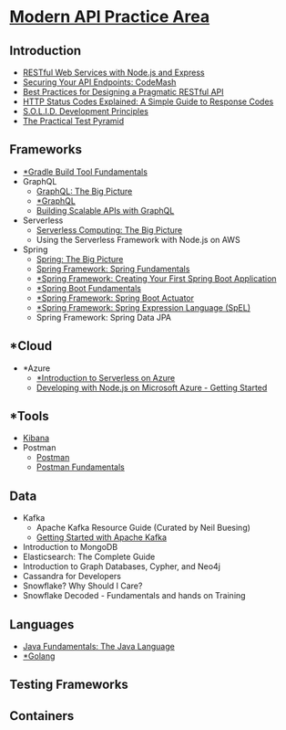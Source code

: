 # [Modern API Practice Area](https://app.pluralsight.com/channels/details/480b82e2-96f8-48ce-85a5-d304fb798aee)

## Introduction

- [RESTful Web Services with Node.js and Express](introduction/restful-web-services-with-nodejs-and-express/)
- [Securing Your API Endpoints: CodeMash](introduction/securing-your-api-endpoints-codemash/)
- [Best Practices for Designing a Pragmatic RESTful API](introduction/best-practices-for-designing-a-pragmatic-restful-api/)
- [HTTP Status Codes Explained: A Simple Guide to Response Codes](introduction/http-status-codes-explained/)
- [S.O.L.I.D. Development Principles](introduction/solid-development-principles/)
- [The Practical Test Pyramid](introduction/the-practical-test-pyramid/)

## Frameworks

- [\*Gradle Build Tool Fundamentals](frameworks/gradle-build-tool-fundamentals/)
- GraphQL
  - [GraphQL: The Big Picture](frameworks/graphql-the-big-picture/)
  - [\*GraphQL](frameworks/graphql/graphql-org-learn/)
  - [Building Scalable APIs with GraphQL](frameworks/building-scalable-apis-with-graphql/)
- Serverless
  - [Serverless Computing: The Big Picture](frameworks/serverless-computing-the-big-picture/)
  - Using the Serverless Framework with Node.js on AWS
- Spring
  - [Spring: The Big Picture](frameworks/spring-the-big-picture/)
  - [Spring Framework: Spring Fundamentals](frameworks/spring-framework-spring-fundamentals/)
  - [\*Spring Framework: Creating Your First Spring Boot Application](frameworks/spring-framework-creating-your-first-spring-boot-application/)
  - [\*Spring Boot Fundamentals](frameworks/spring-boot-fundamentals/)
  - [\*Spring Framework: Spring Boot Actuator](frameworks/spring-framework-spring-boot-actuator/)
  - [\*Spring Framework: Spring Expression Language (SpEL)](frameworks/spring-framework-spring-expression-language-spel/)
  - Spring Framework: Spring Data JPA

## \*Cloud

- \*Azure
  - [\*Introduction to Serverless on Azure](cloud/azure/introduction-to-serverless-on-azure/)
  - [Developing with Node.js on Microsoft Azure - Getting Started](cloud/azure/developing-with-nodejs-on-microsoft-azure-getting-started/)

## \*Tools

- [Kibana](tools/kibana/)
- Postman
  - [Postman](tools/postman/)
  - [Postman Fundamentals](tools/postman-fundamentals/)

## Data

- Kafka
  - Apache Kafka Resource Guide (Curated by Neil Buesing)
  - [Getting Started with Apache Kafka](/data/getting-started-with-apache-kafka/)
- Introduction to MongoDB
- Elasticsearch: The Complete Guide
- Introduction to Graph Databases, Cypher, and Neo4j
- Cassandra for Developers
- Snowflake? Why Should I Care?
- Snowflake Decoded - Fundamentals and hands on Training

## Languages

- [Java Fundamentals: The Java Language](languages/java/java-fundamentals-the-java-language)
- [\*Golang](languages/golang/)

## Testing Frameworks

## Containers
